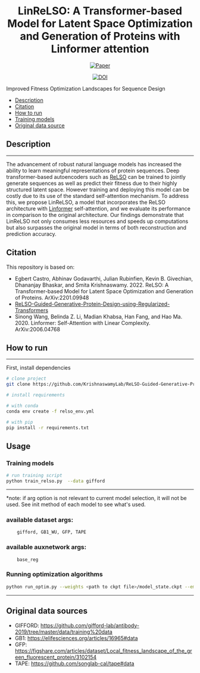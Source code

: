 
<div align="center">    
 
# LinReLSO: A Transformer-based Model for Latent Space Optimization and Generation of Proteins with Linformer attention
<!-- 
[![Paper](http://img.shields.io/badge/paper-arxiv.2006.06885.svg)](https://arxiv.org/abs/2201.09948)
[![Paper](http://img.shields.io/badge/paper-arxiv.2006.06885.svg)](https://arxiv.org/abs/2006.04768)
-->

[![Paper](https://img.shields.io/badge/arxiv-2006.06885-B31B1B.svg)](https://arxiv.org/abs/2201.09948)

[![DOI](https://zenodo.org/badge/436740631.svg)](https://zenodo.org/badge/latestdoi/436740631)
  
</div>

Improved Fitness Optimization Landscapes
for Sequence Design
- [Description](#Description)
- [Citation](#citation)
- [How to run   ](#how-to-run)
- [Training models](training-models)
- [Original data source](#Original-data-sources)


## Description
---
The advancement of robust natural language models has increased the ability to learn meaningful representations of protein sequences. Deep transformer-based autoencoders such as [ReLSO](https://arxiv.org/abs/2201.09948) can be trained to jointly generate sequences as well as predict their fitness due to their highly structured latent space. However training and deploying this model can be costly due to its use of the standard self-attention mechanism. To address this, we propose LinReLSO, a model that incorporates the ReLSO architecture with [Linformer](https://arxiv.org/abs/2006.04768) self-attention, and we evaluate its performance in comparison to the original architecture. Our findings demonstrate that LinReLSO not only consumes less resources and speeds up computations but also surpasses the original model in terms of both reconstruction and prediction accuracy.

## Citation

This repository is based on:

* Egbert Castro, Abhinav Godavarthi, Julian Rubinfien, Kevin B. Givechian, Dhananjay Bhaskar, and Smita Krishnaswamy. 2022. ReLSO: A Transformer-based
Model for Latent Space Optimization and Generation of Proteins. ArXiv:2201.09948
* [ReLSO-Guided-Generative-Protein-Design-using-Regularized-Transformers](https://github.com/KrishnaswamyLab/ReLSO-Guided-Generative-Protein-Design-using-Regularized-Transformers)
* Sinong Wang, Belinda Z. Li, Madian Khabsa, Han Fang, and Hao Ma. 2020. Linformer: Self-Attention with Linear Complexity. ArXiv:2006.04768

## How to run   
---

First, install dependencies   
```bash
# clone project   
git clone https://github.com/KrishnaswamyLab/ReLSO-Guided-Generative-Protein-Design-using-Regularized-Transformers.git

# install requirements

# with conda
conda env create -f relso_env.yml

# with pip
pip install -r requirements.txt
 ```   

## Usage

### Training models
 
 ```bash
# run training script
python train_relso.py  --data gifford
```
---
*note: if arg option is not relevant to current model selection, it will not be used. See init method of each model to see what's used.

### available dataset args:

        gifford, GB1_WU, GFP, TAPE

### available auxnetwork args:

        base_reg

### Running optimization algorithms 
 
 ```bash
python run_optim.py --weights <path to ckpt file>/model_state.ckpt --embeddings  <path to embeddings file>train_embeddings.npy --dataset gifford
```
---

## Original data sources

- GIFFORD: https://github.com/gifford-lab/antibody-2019/tree/master/data/training%20data
- GB1: https://elifesciences.org/articles/16965#data
- GFP: https://figshare.com/articles/dataset/Local_fitness_landscape_of_the_green_fluorescent_protein/3102154
- TAPE: https://github.com/songlab-cal/tape#data

